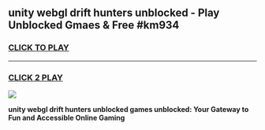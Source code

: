 
## unity webgl drift hunters unblocked - Play Unblocked Gmaes & Free #km934
<h3>
<a href="https://news.freeplayer.one?title=unity_webgl_drift_hunters_unblocked&ref=26F">CLICK TO PLAY</a></h3>
<hr>

<h3>
<a href="https://news.freeplayer.one?title=unity_webgl_drift_hunters_unblocked&ref=26F">CLICK 2 PLAY</a>
  
</h3>

<a href="https://news.freeplayer.one?title=unity_webgl_drift_hunters_unblocked&ref=26F/"><img src="https://clearcache.store/games.png"></a>


**unity webgl drift hunters unblocked games unblocked: Your Gateway to Fun and Accessible Online Gaming**
